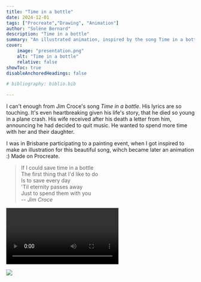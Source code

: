 ```yaml
---
title: "Time in a bottle"
date: 2024-12-01
tags: ["Procreate","Drawing", "Animation"]
author: "Solène Bernard"
description: "Time in a bottle" 
summary: "An illustrated animation, inspired by the song Time in a bottle by Jim Croce. Done on Procreate." 
cover:
    image: "presentation.png"
    alt: "Time in a bottle"
    relative: false
showToc: true
disableAnchoredHeadings: false

# bibliography: biblio.bib

---
```


I can't enough from Jim Croce's song *Time in a bottle*. His lyrics are so touching.
It's even heartbreaking given his life's story, that he died so young in a plane crash. His wife received after his death a letter from him, announcing he had decided to quit music. He wanted to spend more time with her and their daughter.

I was in Brisbane participating to a painting event, when I got inspired to make an illustration for this beautiful song, wihch became later an animation :)
Made on Procreate.

> If I could save time in a bottle \
> The first thing that I'd like to do \
> Is to save every day \
> 'Til eternity passes away \
> Just to spend them with you \
> -- <cite>Jim Croce</cite>

<video src="time_in_a_bottle.mp4" controls></video>

![](painting.jpg)

